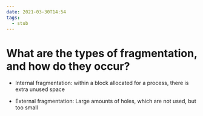 ```yaml
---
date: 2021-03-30T14:54
tags: 
  - stub
---
```


# What are the types of fragmentation, and how do they occur?

- Internal fragmentation: within a block allocated for a process, there is extra unused space

- External fragmentation: Large amounts of holes, which are not used, but too small
